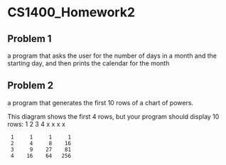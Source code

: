 # CS1400_Homework2

## Problem 1
a program that asks the user for the number of days in a month and the starting day, and then prints the calendar for the month


## Problem 2
a program that generates the first 10 rows of a chart of powers.

This diagram shows the first 4 rows, but your program should display 10 rows:
     1     2     3     4
    x     x     x     x

     1     1     1     1
     2     4     8    16
     3     9    27    81
     4    16    64   256
